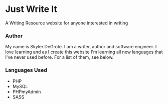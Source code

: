 # Just Write It
A Writing Resource website for anyone interested in writing

### Author
My name is Skyler DeGrote. I am a writer, author and software engineer. I love learning and as I create this website I'm learning all new languages that I've never used before. For a list of them, see below.

### Languages Used
* PHP
* MySQL
* PHPmyAdmin
* SASS